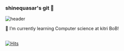 ### shinequasar's git 👋

<!--
**shinequasar/shinequasar** is a ✨ _special_ ✨ repository because its `README.md` (this file) appears on your GitHub profile.

Here are some ideas to get you started:

- 🔭 I’m currently working on ...
- 🌱 I’m currently learning ...
- 👯 I’m looking to collaborate on ...
- 🤔 I’m looking for help with ...
- 💬 Ask me about ...
- 📫 How to reach me: ...
- 😄 Pronouns: ...
- ⚡ Fun fact: ...
-->

![header](https://capsule-render.vercel.app/api?type=Waving&color=ffd030&height=200&section=header&text=SOYEON's%20git&fontSize=50&animation=fadeIn&fontAlign=25&fontAlignY=27&fontColor=ffffff&rotate=-5)

🌱 I’m currently learning Computer science at kitri BoB!
</br></br>




[![Hits](https://hits.seeyoufarm.com/api/count/incr/badge.svg?url=https%3A%2F%2Fgithub.com%2Fgjbae1212%2Fhit-counter&count_bg=%23F3BF1E&title_bg=%23555555&icon=&icon_color=%23E7E7E7&title=hits&edge_flat=false)](https://hits.seeyoufarm.com)
